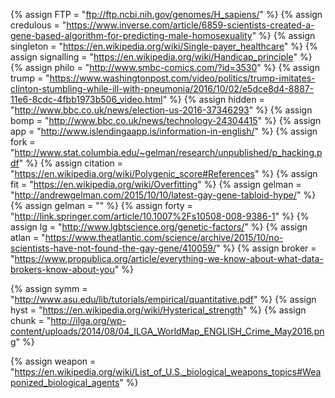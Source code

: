 {%	assign FTP =	"ftp://ftp.ncbi.nih.gov/genomes/H_sapiens/"		%}
{%	assign credulous =	"https://www.inverse.com/article/6859-scientists-created-a-gene-based-algorithm-for-predicting-male-homosexuality"		%}
{%	assign singleton =	"https://en.wikipedia.org/wiki/Single-payer_healthcare"		%}
{%	assign signalling =	"https://en.wikipedia.org/wiki/Handicap_principle"		%}
{%	assign philo =	"http://www.smbc-comics.com/?id=3530"		%}
{%	assign trump =	"https://www.washingtonpost.com/video/politics/trump-imitates-clinton-stumbling-while-ill-with-pneumonia/2016/10/02/e5dce8d4-8887-11e6-8cdc-4fbb1973b506_video.html"		%}
{%	assign hidden =	"http://www.bbc.co.uk/news/election-us-2016-37346293"		%}
{%	assign bomp =	"http://www.bbc.co.uk/news/technology-24304415"		%}
{%	assign app =	"http://www.islendingaapp.is/information-in-english/"		%}
{%	assign fork =	"http://www.stat.columbia.edu/~gelman/research/unpublished/p_hacking.pdf"		%}
{%	assign citation =	"https://en.wikipedia.org/wiki/Polygenic_score#References"		%}
{%	assign fit =	"https://en.wikipedia.org/wiki/Overfitting"		%}
{%	assign gelman =	"http://andrewgelman.com/2015/10/10/latest-gay-gene-tabloid-hype/"		%}
{%	assign gelman =	""		%}
{%	assign forty =	"http://link.springer.com/article/10.1007%2Fs10508-008-9386-1"		%}
{%	assign lg =	"http://www.lgbtscience.org/genetic-factors/"		%}
{%	assign atlan =	"https://www.theatlantic.com/science/archive/2015/10/no-scientists-have-not-found-the-gay-gene/410059/"		%}
{%	assign broker = "https://www.propublica.org/article/everything-we-know-about-what-data-brokers-know-about-you"			%}

{%	assign symm = "http://www.asu.edu/lib/tutorials/empirical/quantitative.pdf"		%}
{%	assign hyst = "https://en.wikipedia.org/wiki/Hysterical_strength" 		%}
{%	assign chunk =	"http://ilga.org/wp-content/uploads/2014/08/04_ILGA_WorldMap_ENGLISH_Crime_May2016.png"		%}


{% assign weapon = 	"https://en.wikipedia.org/wiki/List_of_U.S._biological_weapons_topics#Weaponized_biological_agents" %}